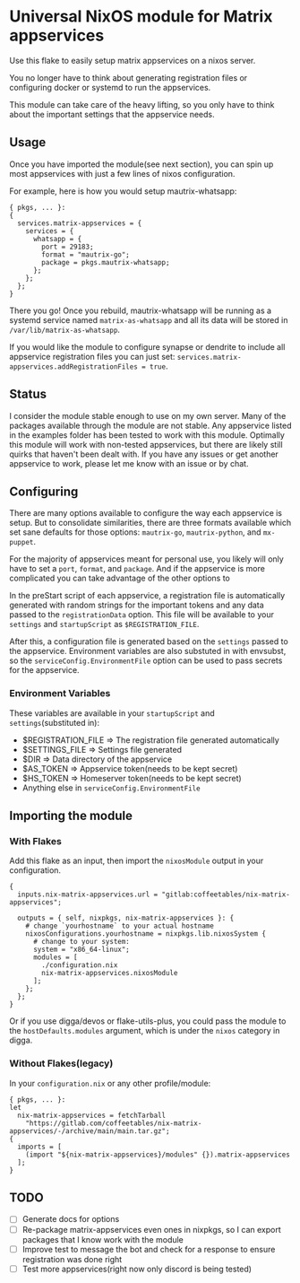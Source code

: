 # Universal NixOS module for Matrix appservices
Use this flake to easily setup matrix appservices on a nixos server.

You no longer have to think about generating registration files or
configuring docker or systemd to run the appservices.

This module can take care of the heavy lifting, so you only have to
think about the important settings that the appservice needs.

## Usage
Once you have imported the module(see next section), you can spin
up most appservices with just a few lines of nixos configuration.

For example, here is how you would setup mautrix-whatsapp:
```
{ pkgs, ... }:
{
  services.matrix-appservices = {
    services = {
      whatsapp = {
        port = 29183;
        format = "mautrix-go";
        package = pkgs.mautrix-whatsapp;
      };
    };
  };
}
```

There you go! Once you rebuild, mautrix-whatsapp will be running
as a systemd service named `matrix-as-whatsapp` and all its data will
be stored in `/var/lib/matrix-as-whatsapp`.

If you would like the module to configure synapse or dendrite to
include all appservice registration files you can just set:
`services.matrix-appservices.addRegistrationFiles = true`.

## Status
I consider the module stable enough to use on my own server. Many of the packages available through the module are not stable. 
Any appservice listed in the examples folder has been tested to work with this module. Optimally this module will work with non-tested appservices, but there are likely still quirks that haven't been dealt with. If you have any issues or get another appservice to work, please let me know with an issue or by chat.

## Configuring
There are many options available to configure the way each appservice
is setup. But to consolidate similarities, there are three formats
available which set sane defaults for those options: `mautrix-go`,
`mautrix-python`, and `mx-puppet`.

For the majority of appservices meant for personal use, you likely
will only have to set a `port`, `format`, and `package`. And if the
appservice is more complicated you can take advantage of the other
options to 

In the preStart script of each appservice, a registration file is automatically
generated with random strings for the important tokens and any data passed
to the `registrationData` option. This file will be available to your `settings`
and `startupScript` as `$REGISTRATION_FILE`.

After this, a configuration file is generated based on the `settings` passed
to the appservice. Environment variables are also substuted in with envsubst,
so the `serviceConfig.EnvironmentFile` option can be used to pass secrets for the appservice.

### Environment Variables
These variables are available in your `startupScript` and `settings`(substituted in):
 - $REGISTRATION_FILE => The registration file generated automatically
 - $SETTINGS_FILE => Settings file generated
 - $DIR => Data directory of the appservice
 - $AS_TOKEN => Appservice token(needs to be kept secret)
 - $HS_TOKEN => Homeserver token(needs to be kept secret)
 - Anything else in `serviceConfig.EnvironmentFile`

## Importing the module
### With Flakes
Add this flake as an input, then import the `nixosModule` output in
your configuration.
```
{
  inputs.nix-matrix-appservices.url = "gitlab:coffeetables/nix-matrix-appservices";

  outputs = { self, nixpkgs, nix-matrix-appservices }: {
    # change `yourhostname` to your actual hostname
    nixosConfigurations.yourhostname = nixpkgs.lib.nixosSystem {
      # change to your system:
      system = "x86_64-linux";
      modules = [
        ./configuration.nix
        nix-matrix-appservices.nixosModule
      ];
    };
  };
}
```
Or if you use digga/devos or flake-utils-plus, you could pass the module
to the `hostDefaults.modules` argument, which is under the `nixos` category in digga.

### Without Flakes(legacy)
In your `configuration.nix` or any other profile/module:
```
{ pkgs, ... }:
let
  nix-matrix-appservices = fetchTarball
    "https://gitlab.com/coffeetables/nix-matrix-appservices/-/archive/main/main.tar.gz";
{
  imports = [
    (import "${nix-matrix-appservices}/modules" {}).matrix-appservices
  ];
}
```

## TODO
 - [ ] Generate docs for options
 - [ ] Re-package matrix-appservices even ones in nixpkgs, so I can export packages
       that I know work with the module
 - [ ] Improve test to message the bot and check for a response to ensure registration was
       done right
 - [ ] Test more appservices(right now only discord is being tested)
